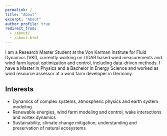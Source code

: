 ```yaml
---
permalink: /
title: "About"
excerpt: "About"
author_profile: true
redirect_from: 
  - /about/
  - /about.html
---
```


I am a Research Master Student at the Von Karman Institute for Fluid Dynamics (VKI), currently working on LIDAR based wind measurements and wind farm layout optimization and control, including data-driven methods. I have a Master in Physics and a Bachelor in Energy Science and worked as wind resource assessor at a wind farm developer in Germany.

## Interests

- Dynamics of complex systems, atmospheric physics and earth system modeling
- Renewable energies, wind farm modeling and control, wake interactions and vortex dynamics
- Sustainability, climate change mitigation, understanding and preservation of natural ecosystems
